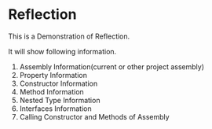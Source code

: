 # Reflection

This is a Demonstration of Reflection.

It will show following information.

1. Assembly Information(current or other project assembly)
2. Property Information
3. Constructor Information
4. Method Information
5. Nested Type Information
6. Interfaces Information
7. Calling  Constructor and Methods of Assembly
